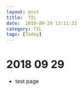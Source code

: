 ```yaml
---
layout: post
title:  TIL
date:  2018-09-29 13:11:32
category: TIL
tags: [Today]
---
```




# 2018 09 29



* test page